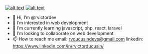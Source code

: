 <!-- [![alt text][1.1]][1] -->
[![alt text][2.1]][2]
[![alt text][6.1]][6]

<!-- links to social media icons -->
<!-- no need to change these -->

<!-- icons with padding -->

- 👋 Hi, I’m @rvictordev
- 👀 I’m interested in web development
- 🌱 I’m currently learning javascript, php, react, laravel
- 💞️ I’m looking to collaborate on web development
- 📫 How to reach me
email: rvducusindevs@gmail.com
linkedin: https://www.linkedin.com/in/rvictorducusin/
<!-- [1.1]: http://i.imgur.com/tXSoThF.png (twitter icon with padding) -->
[2.1]: http://i.imgur.com/P3YfQoD.png (facebook icon with padding)
[6.1]: http://i.imgur.com/0o48UoR.png (github icon with padding)
<!-- links to your social media accounts -->
<!-- update these accordingly -->
<!-- [2]: http://www.facebook.com/rvictorducusin for twitter link -->
[2]: http://www.facebook.com/rvictorducusin
[6]: http://www.github.com/rvictordev

<!-- Please don't remove this: Grab your social icons from https://github.com/carlsednaoui/gitsocial -->

<!---
rvictordev/rvictordev is a ✨ special ✨ repository because its `README.md` (this file) appears on your GitHub profile.
You can click the Preview link to take a look at your changes.
--->
